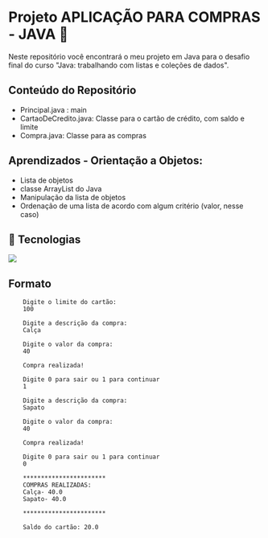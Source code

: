 <h1> Projeto APLICAÇÃO PARA COMPRAS - JAVA 🚀</h1>

Neste repositório você encontrará o meu projeto em Java para o desafio final do curso "Java: trabalhando com listas e coleções de dados". 

## Conteúdo do Repositório 
  - Principal.java : main
  - CartaoDeCredito.java: Classe para o cartão de crédito, com saldo e limite
  - Compra.java: Classe para as compras

## Aprendizados - Orientação a Objetos:

- Lista de objetos
- classe ArrayList do Java
- Manipulação da lista de objetos
- Ordenação de uma lista de acordo com algum critério (valor, nesse caso)

## 🚀 Tecnologias
<div>
   <img src="https://img.shields.io/badge/Java-ED8B00?style=for-the-badge&logo=java&logoColor=white">
</div>

## Formato 
<div>
  <text>
                  
        Digite o limite do cartão: 
        100
        
        Digite a descrição da compra: 
        Calça
        
        Digite o valor da compra: 
        40
        
        Compra realizada!
        
        Digite 0 para sair ou 1 para continuar
        1
        
        Digite a descrição da compra: 
        Sapato
        
        Digite o valor da compra: 
        40
        
        Compra realizada!
        
        Digite 0 para sair ou 1 para continuar
        0
        
        ***********************
        COMPRAS REALIZADAS:
        Calça- 40.0
        Sapato- 40.0
        
        ***********************
        
        Saldo do cartão: 20.0
        
  </text> 
</div>


